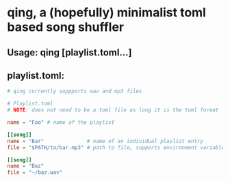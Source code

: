 # qing, a (hopefully) minimalist toml based song shuffler

## Usage: qing [playlist.toml...]
## playlist.toml:
```toml
# qing currently suppports wav and mp3 files

# Playlist.toml
# NOTE: does not need to be a toml file as long it is the toml format

name = "Foo" # name of the playlist

[[song]]
name = "Bar"              # name of an individual playlist entry
file = "$PATH/to/bar.mp3" # path to file, supports environment variables and '~'

[[song]]
name = "Baz"
file = "~/baz.wav"
```
